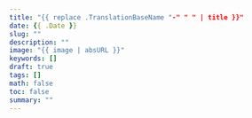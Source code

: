 ```yaml
---
title: "{{ replace .TranslationBaseName "-" " " | title }}"
date: {{ .Date }}
slug: ""
description: ""
image: "{{ image | absURL }}"
keywords: []
draft: true
tags: []
math: false
toc: false
summary: ""
---
```

